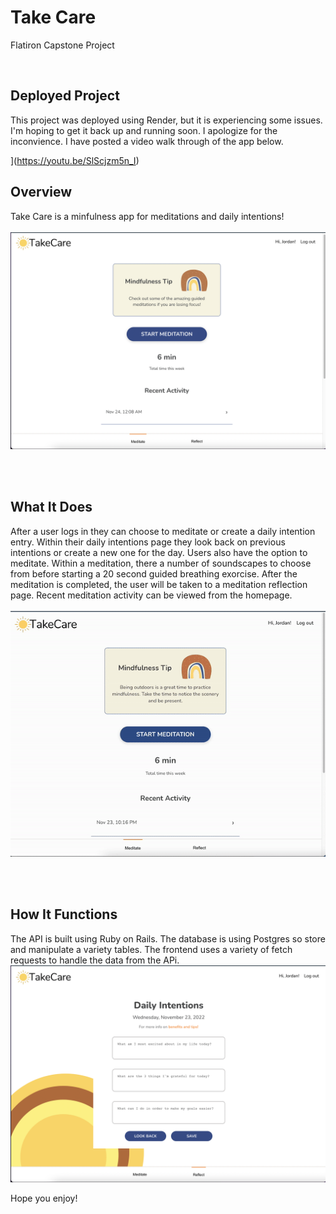 # Take Care
Flatiron Capstone Project

</br>

## Deployed Project
This project was deployed using Render, but it is experiencing some issues. I'm hoping to get it back up and running soon. I apologize for the inconvience. I have posted a video walk through of the app below.

](https://youtu.be/SlScjzm5n_I)
</br>

## Overview

Take Care is a minfulness app for meditations and daily intentions!
</br>
</br>
![this is a gif](./homepage.png)

</br>
</br>


## What It Does
After a user logs in they can choose to meditate or create a daily intention entry. Within their daily intentions page they look back on previous intentions or create a new one for the day.
Users also have the option to meditate. Within a meditation, there a number of soundscapes to choose from before starting a 20 second guided breathing exorcise. After the meditation is completed, the user will be taken to a meditation reflection page. Recent meditation activity can be viewed from the homepage.
</br>
</br>
![this is a gif](./takecare.gif)

</br>
</br>

## How It Functions
The API is built using Ruby on Rails. The database is using Postgres so store and manipulate a variety tables. The frontend uses a variety of fetch requests to handle the data from the APi. 
</br>
![this is an image](./intentions.png)
</br>



Hope you enjoy!


</br>

